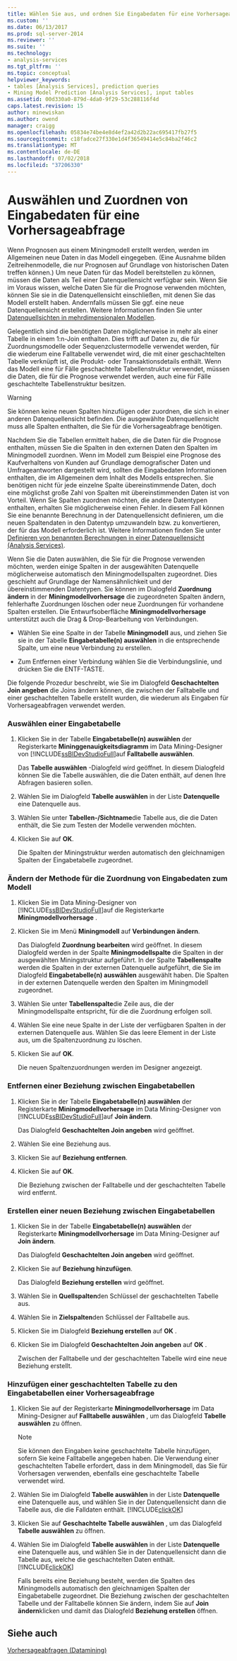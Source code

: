 ```yaml
---
title: Wählen Sie aus, und ordnen Sie Eingabedaten für eine Vorhersageabfrage | Microsoft-Dokumentation
ms.custom: ''
ms.date: 06/13/2017
ms.prod: sql-server-2014
ms.reviewer: ''
ms.suite: ''
ms.technology:
- analysis-services
ms.tgt_pltfrm: ''
ms.topic: conceptual
helpviewer_keywords:
- tables [Analysis Services], prediction queries
- Mining Model Prediction [Analysis Services], input tables
ms.assetid: 00d330a0-879d-4da0-9f29-53c288116f4d
caps.latest.revision: 15
author: minewiskan
ms.author: owend
manager: craigg
ms.openlocfilehash: 05834e74be4e8d4ef2a42d2b22ac695417fb27f5
ms.sourcegitcommit: c18fadce27f330e1d4f36549414e5c84ba2f46c2
ms.translationtype: MT
ms.contentlocale: de-DE
ms.lasthandoff: 07/02/2018
ms.locfileid: "37206330"
---
```

# <a name="choose-and-map-input-data-for-a-prediction-query"></a>Auswählen und Zuordnen von Eingabedaten für eine Vorhersageabfrage
  Wenn Prognosen aus einem Miningmodell erstellt werden, werden im Allgemeinen neue Daten in das Modell eingegeben. (Eine Ausnahme bilden Zeitreihenmodelle, die nur Prognosen auf Grundlage von historischen Daten treffen können.) Um neue Daten für das Modell bereitstellen zu können, müssen die Daten als Teil einer Datenquellensicht verfügbar sein. Wenn Sie im Voraus wissen, welche Daten Sie für die Prognose verwenden möchten, können Sie sie in die Datenquellensicht einschließen, mit denen Sie das Modell erstellt haben. Andernfalls müssen Sie ggf. eine neue Datenquellensicht erstellen. Weitere Informationen finden Sie unter [Datenquellsichten in mehrdimensionalen Modellen](../multidimensional-models/data-source-views-in-multidimensional-models.md).  
  
 Gelegentlich sind die benötigten Daten möglicherweise in mehr als einer Tabelle in einem 1:n-Join enthalten. Dies trifft auf Daten zu, die für Zuordnungsmodelle oder Sequenzclustermodelle verwendet werden, für die wiederum eine Falltabelle verwendet wird, die mit einer geschachtelten Tabelle verknüpft ist, die Produkt- oder Transaktionsdetails enthält. Wenn das Modell eine für Fälle geschachtelte Tabellenstruktur verwendet, müssen die Daten, die für die Prognose verwendet werden, auch eine für Fälle geschachtelte Tabellenstruktur besitzen.  
  
> [!WARNING]  
>  Sie können keine neuen Spalten hinzufügen oder zuordnen, die sich in einer anderen Datenquellensicht befinden. Die ausgewählte Datenquellensicht muss alle Spalten enthalten, die Sie für die Vorhersageabfrage benötigen.  
  
 Nachdem Sie die Tabellen ermittelt haben, die die Daten für die Prognose enthalten, müssen Sie die Spalten in den externen Daten den Spalten im Miningmodell zuordnen. Wenn im Modell zum Beispiel eine Prognose des Kaufverhaltens von Kunden auf Grundlage demografischer Daten und Umfrageantworten dargestellt wird, sollten die Eingabedaten Informationen enthalten, die im Allgemeinen dem Inhalt des Modells entsprechen. Sie benötigen nicht für jede einzelne Spalte übereinstimmende Daten, doch eine möglichst große Zahl von Spalten mit übereinstimmenden Daten ist von Vorteil. Wenn Sie Spalten zuordnen möchten, die andere Datentypen enthalten, erhalten Sie möglicherweise einen Fehler. In diesem Fall können Sie eine benannte Berechnung in der Datenquellensicht definieren, um die neuen Spaltendaten in den Datentyp umzuwandeln bzw. zu konvertieren, der für das Modell erforderlich ist. Weitere Informationen finden Sie unter [Definieren von benannten Berechnungen in einer Datenquellensicht &#40;Analysis Services&#41;](../multidimensional-models/define-named-calculations-in-a-data-source-view-analysis-services.md).  
  
 Wenn Sie die Daten auswählen, die Sie für die Prognose verwenden möchten, werden einige Spalten in der ausgewählten Datenquelle möglicherweise automatisch den Miningmodellspalten zugeordnet. Dies geschieht auf Grundlage der Namensähnlichkeit und der übereinstimmenden Datentypen. Sie können im Dialogfeld **Zuordnung ändern** in der **Miningmodellvorhersage** die zugeordneten Spalten ändern, fehlerhafte Zuordnungen löschen oder neue Zuordnungen für vorhandene Spalten erstellen. Die Entwurfsoberfläche **Miningmodellvorhersage** unterstützt auch die Drag &amp; Drop-Bearbeitung von Verbindungen.  
  
-   Wählen Sie eine Spalte in der Tabelle **Miningmodell** aus, und ziehen Sie sie in der Tabelle **Eingabetabelle(n) auswählen** in die entsprechende Spalte, um eine neue Verbindung zu erstellen.  
  
-   Zum Entfernen einer Verbindung wählen Sie die Verbindungslinie, und drücken Sie die ENTF-TASTE.  
  
 Die folgende Prozedur beschreibt, wie Sie im Dialogfeld **Geschachtelten Join angeben** die Joins ändern können, die zwischen der Falltabelle und einer geschachtelten Tabelle erstellt wurden, die wiederum als Eingaben für Vorhersageabfragen verwendet werden.  
  
### <a name="select-an-input-table"></a>Auswählen einer Eingabetabelle  
  
1.  Klicken Sie in der Tabelle **Eingabetabelle(n) auswählen** der Registerkarte **Mininggenauigkeitsdiagramm** im Data Mining-Designer von [!INCLUDE[ssBIDevStudioFull](../../includes/ssbidevstudiofull-md.md)]auf **Falltabelle auswählen**.  
  
     Das **Tabelle auswählen** -Dialogfeld wird geöffnet. In diesem Dialogfeld können Sie die Tabelle auswählen, die die Daten enthält, auf denen Ihre Abfragen basieren sollen.  
  
2.  Wählen Sie im Dialogfeld **Tabelle auswählen** in der Liste **Datenquelle** eine Datenquelle aus.  
  
3.  Wählen Sie unter **Tabellen-/Sichtname**die Tabelle aus, die die Daten enthält, die Sie zum Testen der Modelle verwenden möchten.  
  
4.  Klicken Sie auf **OK**.  
  
     Die Spalten der Miningstruktur werden automatisch den gleichnamigen Spalten der Eingabetabelle zugeordnet.  
  
### <a name="change-the-way-that-input-data-is-mapped-to-the-model"></a>Ändern der Methode für die Zuordnung von Eingabedaten zum Modell  
  
1.  Klicken Sie im Data Mining-Designer von [!INCLUDE[ssBIDevStudioFull](../../includes/ssbidevstudiofull-md.md)]auf die Registerkarte **Miningmodellvorhersage** .  
  
2.  Klicken Sie im Menü **Miningmodell** auf **Verbindungen ändern**.  
  
     Das Dialogfeld **Zuordnung bearbeiten** wird geöffnet. In diesem Dialogfeld werden in der Spalte **Miningmodellspalte** die Spalten in der ausgewählten Miningstruktur aufgeführt. In der Spalte **Tabellenspalte** werden die Spalten in der externen Datenquelle aufgeführt, die Sie im Dialogfeld **Eingabetabelle(n) auswählen** ausgewählt haben. Die Spalten in der externen Datenquelle werden den Spalten im Miningmodell zugeordnet.  
  
3.  Wählen Sie unter **Tabellenspalte**die Zeile aus, die der Miningmodellspalte entspricht, für die die Zuordnung erfolgen soll.  
  
4.  Wählen Sie eine neue Spalte in der Liste der verfügbaren Spalten in der externen Datenquelle aus. Wählen Sie das leere Element in der Liste aus, um die Spaltenzuordnung zu löschen.  
  
5.  Klicken Sie auf **OK**.  
  
     Die neuen Spaltenzuordnungen werden im Designer angezeigt.  
  
### <a name="remove-a-relationship-between-input-tables"></a>Entfernen einer Beziehung zwischen Eingabetabellen  
  
1.  Klicken Sie in der Tabelle **Eingabetabelle(n) auswählen** der Registerkarte **Miningmodellvorhersage** im Data Mining-Designer von [!INCLUDE[ssBIDevStudioFull](../../includes/ssbidevstudiofull-md.md)]auf **Join ändern**.  
  
     Das Dialogfeld **Geschachtelten Join angeben** wird geöffnet.  
  
2.  Wählen Sie eine Beziehung aus.  
  
3.  Klicken Sie auf **Beziehung entfernen**.  
  
4.  Klicken Sie auf **OK**.  
  
     Die Beziehung zwischen der Falltabelle und der geschachtelten Tabelle wird entfernt.  
  
### <a name="create-a-new-relationship-between-input-tables"></a>Erstellen einer neuen Beziehung zwischen Eingabetabellen  
  
1.  Klicken Sie in der Tabelle **Eingabetabelle(n) auswählen** der Registerkarte **Miningmodellvorhersage** im Data Mining-Designer auf **Join ändern**.  
  
     Das Dialogfeld **Geschachtelten Join angeben** wird geöffnet.  
  
2.  Klicken Sie auf **Beziehung hinzufügen**.  
  
     Das Dialogfeld **Beziehung erstellen** wird geöffnet.  
  
3.  Wählen Sie in **Quellspalten**den Schlüssel der geschachtelten Tabelle aus.  
  
4.  Wählen Sie in **Zielspalten**den Schlüssel der Falltabelle aus.  
  
5.  Klicken Sie im Dialogfeld **Beziehung erstellen** auf **OK** .  
  
6.  Klicken Sie im Dialogfeld **Geschachtelten Join angeben** auf **OK** .  
  
     Zwischen der Falltabelle und der geschachtelten Tabelle wird eine neue Beziehung erstellt.  
  
### <a name="add-a-nested-table-to-the-input-tables-of-a-prediction-query"></a>Hinzufügen einer geschachtelten Tabelle zu den Eingabetabellen einer Vorhersageabfrage  
  
1.  Klicken Sie auf der Registerkarte **Miningmodellvorhersage** im Data Mining-Designer auf **Falltabelle auswählen** , um das Dialogfeld **Tabelle auswählen** zu öffnen.  
  
    > [!NOTE]  
    >  Sie können den Eingaben keine geschachtelte Tabelle hinzufügen, sofern Sie keine Falltabelle angegeben haben. Die Verwendung einer geschachtelten Tabelle erfordert, dass in dem Miningmodell, das Sie für Vorhersagen verwenden, ebenfalls eine geschachtelte Tabelle verwendet wird.  
  
2.  Wählen Sie im Dialogfeld **Tabelle auswählen** in der Liste **Datenquelle** eine Datenquelle aus, und wählen Sie in der Datenquellensicht dann die Tabelle aus, die die Falldaten enthält. [!INCLUDE[clickOK](../../includes/clickok-md.md)]  
  
3.  Klicken Sie auf **Geschachtelte Tabelle auswählen** , um das Dialogfeld **Tabelle auswählen** zu öffnen.  
  
4.  Wählen Sie im Dialogfeld **Tabelle auswählen** in der Liste **Datenquelle** eine Datenquelle aus, und wählen Sie in der Datenquellensicht dann die Tabelle aus, welche die geschachtelten Daten enthält. [!INCLUDE[clickOK](../../includes/clickok-md.md)]  
  
     Falls bereits eine Beziehung besteht, werden die Spalten des Miningmodells automatisch den gleichnamigen Spalten der Eingabetabelle zugeordnet. Die Beziehung zwischen der geschachtelten Tabelle und der Falltabelle können Sie ändern, indem Sie auf **Join ändern**klicken und damit das Dialogfeld **Beziehung erstellen** öffnen.  
  
## <a name="see-also"></a>Siehe auch  
 [Vorhersageabfragen &#40;Datamining&#41;](prediction-queries-data-mining.md)  
  
  
